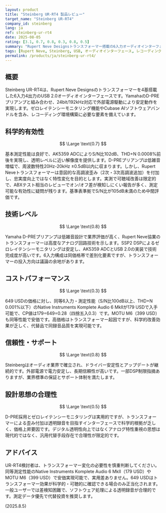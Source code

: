 ```yaml
---
layout: product
title: "Steinberg UR-RT4 製品レビュー"
target_name: "Steinberg UR-RT4"
company_id: steinberg
lang: ja
ref: steinberg-ur-rt4
date: 2025-08-05
rating: [3.1, 0.7, 0.8, 0.3, 0.8, 0.5]
summary: "Rupert Neve Designsトランスフォーマー搭載の6入力オーディオインターフェースだが、高額な価格に見合う科学的改善効果は限定的"
tags: [Rupert Neve, Steinberg, USB, オーディオインターフェース, レコーディング, 高級]
permalink: /products/ja/steinberg-ur-rt4/
---
```

## 概要

Steinberg UR-RT4は、Rupert Neve Designsのトランスフォーマーを4基搭載した6入力4出力のUSB 2.0オーディオインターフェースです。YamahaのD-PREプリアンプと組み合わせ、24bit/192kHz対応で外部電源駆動により安定動作を実現します。ゼロレイテンシーモニタリング機能やCubase AIソフトウェアバンドルを含み、レコーディング環境構築に必要な要素を備えています。

## 科学的有効性

$$ \Large \text{0.7} $$

基本測定性能は良好で、AK5359 ADCによりS/N比102dB、THD+N 0.0008%前後を実現し、透明レベルに近い解像度を提供します。D-PREプリアンプは低雑音増幅で、周波数特性20Hz-20kHz ±0.5dB以内に収まります。しかし、Rupert Neveトランスフォーマーは意図的な高調波歪み（2次・3次高調波追加）を付加し、忠実度向上ではなく特性変化を目的とします。実測で可聴域改善は限定的で、ABXテスト相当のレビューでオン/オフ差が検知しにくい報告が多く、測定可能な有効性に疑問が残ります。基準表準拠でS/N比が105dB未満のため中間評価です。

## 技術レベル

$$ \Large \text{0.8} $$

Yamaha D-PREプリアンプは低雑音設計で業界評価が高く、Rupert Neve協業のトランスフォーマーは高度なアナログ回路技術を示します。SSP2 DSPによるゼロレイテンシーモニタリングは安定し、AK5359 ADCとUSB 2.0の実装で技術完成度が高いです。6入力構成は同価格帯で差別化要素ですが、トランスフォーマーの投入方向は議論の余地があります。

## コストパフォーマンス

$$ \Large \text{0.3} $$

649 USDの価格に対し、同等6入力・測定性能（S/N比100dB以上、THD+N 0.001%以下）のNative Instruments Komplete Audio 6 MkIIが179 USDで入手可能で、CP値は179÷649=0.28（四捨五入0.3）です。MOTU M6（399 USD）も同等性能で安価です。高価格はトランスフォーマー起因ですが、科学的改善効果が乏しく、代替品で同録音品質を実現可能です。

## 信頼性・サポート

$$ \Large \text{0.8} $$

Steinbergはオーディオ業界で確立され、ドライバー安定性とアップデートが継続的です。外部電源で電力安定し、長期信頼性が高いです。一部DSP制限指摘ありますが、業界標準の保証とサポート体制を満たします。

## 設計思想の合理性

$$ \Large \text{0.5} $$

D-PRE採用とゼロレイテンシーモニタリングは実用的ですが、トランスフォーマーによる歪み付加は透明録音を目指すインターフェースで科学的根拠が乏しく、価格上昇要因です。デジタル透明性向上ではなくアナログ特性重視の思想は現代的ではなく、汎用代替手段存在で合理性が限定的です。

## アドバイス

UR-RT4検討者は、トランスフォーマー変化の必要性を慎重判断してください。同等測定性能のNative Instruments Komplete Audio 6 MkII（179 USD）やMOTU M6（399 USD）で安価実現可能で、実用差ありません。649 USDはトランスフォーマー効果が科学的・可聴的に確認できる場合のみ正当化されます。一般ユーザーでは差検知困難で、ソフトウェア処理による透明録音が合理的です。測定データ優先で代替投資を推奨します。

(2025.8.5)
